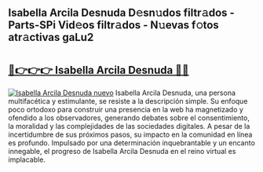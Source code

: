 ## Isabella Arcila Desnuda D𝚎sn𝚞dos filtr𝚊dos - Parts-SPi Vid𝚎os filtr𝚊dos - N𝚞evas f𝚘tos atr𝚊ctivas gaLu2

# <h2><a href="http://mb0u9ii.tromn.icu/?c=Isabella+Arcila+Desnuda">🔗👉👉👉 Isabella Arcila Desnuda 🔗🔗</a></h2>

[![Isabella Arcila Desnuda nuevo](https://i.imgur.com/pEAQMta.gif)](http://mb0u9ii.tromn.icu/?c=Isabella+Arcila+Desnuda)
Isabella Arcila Desnuda, una persona multifacética y estimulante, se resiste a la descripción simple. Su enfoque poco ortodoxo para construir una presencia en la web ha magnetizado y ofendido a los observadores, generando debates sobre el consentimiento, la moralidad y las complejidades de las sociedades digitales. A pesar de la incertidumbre de sus próximos pasos, su impacto en la comunidad en línea es profundo. Impulsado por una determinación inquebrantable y un encanto innegable, el progreso de Isabella Arcila Desnuda en el reino virtual es implacable.
